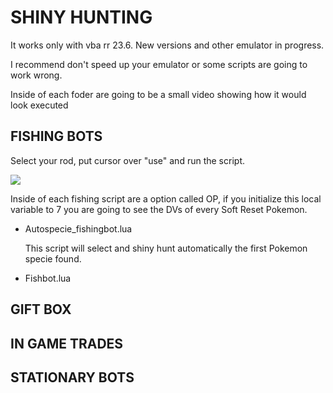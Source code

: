 # SHINY HUNTING

It works only with vba rr 23.6.
New versions and other emulator in progress.

I recommend don't speed up your emulator or some scripts are going 
to work wrong.

Inside of each foder are going to be a small video showing how it would look executed

## FISHING BOTS ##

Select your rod, put cursor over "use" and run the script.

![](https://i.imgur.com/0y7aQeW.png)

Inside of each fishing script are a option called OP, if you initialize 
this local variable to 7 you are going to see the DVs of every Soft Reset Pokemon.

  - Autospecie_fishingbot.lua

    This script will select and shiny hunt automatically the first Pokemon specie 
    found. 
  
  - Fishbot.lua

## GIFT BOX ##


## IN GAME TRADES ##


## STATIONARY BOTS ##

